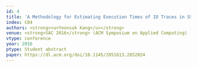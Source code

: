```yaml
---
id: 4
title: 'A Methodology for Estimating Execution Times of IO Traces in SSDs'
index: C04
authors: <strong><u>Yoonsuk Kang</u></strong>
venue: <strong>SAC 2016</strong> (ACM Symposium on Applied Computing)
vtype: conference
year: 2016
ptype: Student abstract
paper: https://dl.acm.org/doi/10.1145/2851613.2852024
---
```


